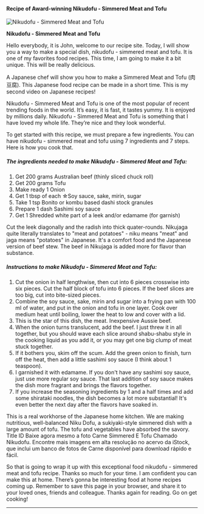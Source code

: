            

#### Recipe of Award-winning Nikudofu - Simmered Meat and Tofu

![Nikudofu - Simmered Meat and Tofu](https://img-global.cpcdn.com/recipes/5396454613975040/751x532cq70/nikudofu-simmered-meat-and-tofu-recipe-main-photo.jpg)

**Nikudofu - Simmered Meat and Tofu**

Hello everybody, it is John, welcome to our recipe site. Today, I will show you a way to make a special dish, nikudofu - simmered meat and tofu. It is one of my favorites food recipes. This time, I am going to make it a bit unique. This will be really delicious.

A Japanese chef will show you how to make a Simmered Meat and Tofu (肉豆腐). This Japanese food recipe can be made in a short time. This is my second video on Japanese recipes!

Nikudofu - Simmered Meat and Tofu is one of the most popular of recent trending foods in the world. It’s easy, it is fast, it tastes yummy. It is enjoyed by millions daily. Nikudofu - Simmered Meat and Tofu is something that I have loved my whole life. They’re nice and they look wonderful.

To get started with this recipe, we must prepare a few ingredients. You can have nikudofu - simmered meat and tofu using 7 ingredients and 7 steps. Here is how you cook that.

##### The ingredients needed to make Nikudofu - Simmered Meat and Tofu:

1.  Get 200 grams Australian beef (thinly sliced chuck roll)
2.  Get 200 grams Tofu
3.  Make ready 1 Onion
4.  Get 1 tbsp of each ☆Soy sauce, sake, mirin, sugar
5.  Take 1 tsp Bonito or kombu based dashi stock granules
6.  Prepare 1 dash Sashimi soy sauce
7.  Get 1 Shredded white part of a leek and/or edamame (for garnish)

Cut the leek diagonally and the radish into thick quater-rounds. Nikujaga quite literally translates to "meat and potatoes" - niku means "meat" and jaga means "potatoes" in Japanese. It's a comfort food and the Japanese version of beef stew. The beef in Nikujaga is added more for flavor than substance.

##### Instructions to make Nikudofu - Simmered Meat and Tofu:

1.  Cut the onion in half lengthwise, then cut into 6 pieces crosswise into six pieces. Cut the half block of tofu into 6 pieces. If the beef slices are too big, cut into bite-sized pieces.
2.  Combine the soy sauce, sake, mirin and sugar into a frying pan with 100 ml of water, and put in the onion and tofu in one layer. Cook over medium heat until boiling, lower the heat to low and cover with a lid.
3.  This is the star of this dish, the meat. Inexpensive Aussie beef.
4.  When the onion turns translucent, add the beef. I just threw it in all together, but you should wave each slice around shabu-shabu style in the cooking liquid as you add it, or you may get one big clump of meat stuck together.
5.  If it bothers you, skim off the scum. Add the green onion to finish, turn off the heat, then add a little sashimi soy sauce (I think about 1 teaspoon).
6.  I garnished it with edamame. If you don't have any sashimi soy sauce, just use more regular soy sauce. That last addition of soy sauce makes the dish more fragrant and brings the flavors together.
7.  If you increase the seasoning ingredients by 1 and a half times and add some shirataki noodles, the dish becomes a lot more substantial! It's even better the next day after the flavors have soaked in.

This is a real workhorse of the Japanese home kitchen. We are making nutritious, well-balanced Niku Dofu, a sukiyaki-style simmered dish with a large amount of tofu. The tofu and vegetables have absorbed the savory. Title ID Baixe agora mesmo a foto Carne Simmered E Tofu Chamado Nikudofu. Encontre mais imagens em alta resolução no acervo da iStock, que inclui um banco de fotos de Carne disponível para download rápido e fácil.

So that is going to wrap it up with this exceptional food nikudofu - simmered meat and tofu recipe. Thanks so much for your time. I am confident you can make this at home. There’s gonna be interesting food at home recipes coming up. Remember to save this page in your browser, and share it to your loved ones, friends and colleague. Thanks again for reading. Go on get cooking!

* * *